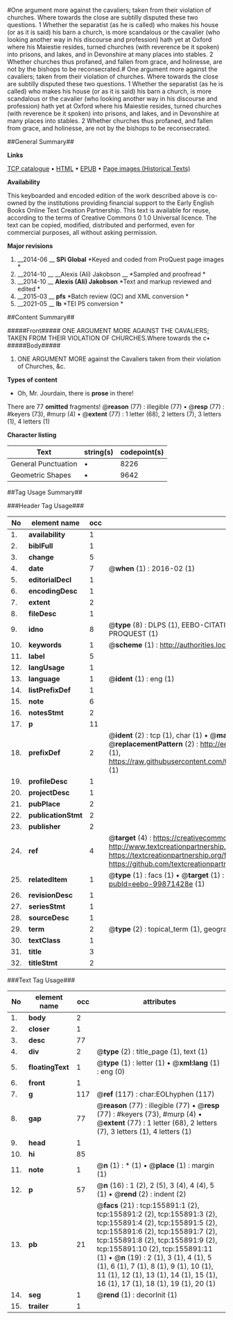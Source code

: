 #One argument more against the cavaliers; taken from their violation of churches. Where towards the close are subtilly disputed these two questions. 1 Whether the separatist (as he is called) who makes his house (or as it is said) his barn a church, is more scandalous or the cavalier (who looking another way in his discourse and profession) hath yet at Oxford where his Maiestie resides, turned churches (with reverence be it spoken) into prisons, and Iakes, and in Devonshire at many places into stables. 2 Whether churches thus profaned, and fallen from grace, and holinesse, are not by the bishops to be reconsecrated.#
One argument more against the cavaliers; taken from their violation of churches. Where towards the close are subtilly disputed these two questions. 1 Whether the separatist (as he is called) who makes his house (or as it is said) his barn a church, is more scandalous or the cavalier (who looking another way in his discourse and profession) hath yet at Oxford where his Maiestie resides, turned churches (with reverence be it spoken) into prisons, and Iakes, and in Devonshire at many places into stables. 2 Whether churches thus profaned, and fallen from grace, and holinesse, are not by the bishops to be reconsecrated.

##General Summary##

**Links**

[TCP catalogue](http://www.ota.ox.ac.uk/tcp/)  • 
[HTML](http://tei.it.ox.ac.uk/tcp/Texts-HTML/free/A90/A90149.html)  • 
[EPUB](http://tei.it.ox.ac.uk/tcp/Texts-EPUB/free/A90/A90149.epub) • 
[Page images (Historical Texts)](https://historicaltexts.jisc.ac.uk/eebo-99871428e)

**Availability**

This keyboarded and encoded edition of the work described above is co-owned by the
    institutions providing financial support to the Early English Books Online Text Creation
    Partnership. This text is available for reuse, according to the terms of  Creative Commons 0 1.0 Universal
    licence. The text can be copied, modified, distributed and performed, even for commercial
    purposes, all without asking permission.

**Major revisions**

1. __2014-06 __ __SPi Global__ *Keyed and coded from ProQuest page images *
1. __2014-10 __ __Alexis (Ali) Jakobson __ *Sampled and proofread *
1. __2014-10 __ __Alexis (Ali) Jakobson__ *Text and markup reviewed and edited *
1. __2015-03 __ __pfs__ *Batch review (QC) and XML conversion *
1. __2021-05 __ __lb__ *TEI P5 conversion *

##Content Summary##

#####Front#####
ONE ARGUMENT MORE AGAINST THE CAVALIERS; TAKEN FROM THEIR VIOLATION OF CHURCHES.Where towards the c•
#####Body#####

1. ONE ARGUMENT MORE against the Cavaliers taken from their violation of Churches, &c.

**Types of content**

  * Oh, Mr. Jourdain, there is **prose** in there!

There are 77 **omitted** fragments! 
 @__reason__ (77) : illegible (77)  •  @__resp__ (77) : #keyers (73), #murp (4)  •  @__extent__ (77) : 1 letter (68), 2 letters (7), 3 letters (1), 4 letters (1)

**Character listing**


|Text|string(s)|codepoint(s)|
|---|---|---|
|General Punctuation|•|8226|
|Geometric Shapes|▪|9642|

##Tag Usage Summary##

###Header Tag Usage###

|No|element name|occ|attributes|
|---|---|---|---|
|1.|__availability__|1||
|2.|__biblFull__|1||
|3.|__change__|5||
|4.|__date__|7| @__when__ (1) : 2016-02 (1)|
|5.|__editorialDecl__|1||
|6.|__encodingDesc__|1||
|7.|__extent__|2||
|8.|__fileDesc__|1||
|9.|__idno__|8| @__type__ (8) : DLPS (1), EEBO-CITATION (1), VID (1), EEBO-PROQUEST (1), STC (3), PROQUEST (1)|
|10.|__keywords__|1| @__scheme__ (1) : http://authorities.loc.gov/ (1)|
|11.|__label__|5||
|12.|__langUsage__|1||
|13.|__language__|1| @__ident__ (1) : eng (1)|
|14.|__listPrefixDef__|1||
|15.|__note__|6||
|16.|__notesStmt__|2||
|17.|__p__|11||
|18.|__prefixDef__|2| @__ident__ (2) : tcp (1), char (1)  •  @__matchPattern__ (2) : ([0-9\-]+):([0-9IVX]+) (1), (.+) (1)  •  @__replacementPattern__ (2) : http://eebo.chadwyck.com/downloadtiff?vid=$1&page=$2 (1), https://raw.githubusercontent.com/textcreationpartnership/Texts/master/tcpchars.xml#$1 (1)|
|19.|__profileDesc__|1||
|20.|__projectDesc__|1||
|21.|__pubPlace__|2||
|22.|__publicationStmt__|2||
|23.|__publisher__|2||
|24.|__ref__|4| @__target__ (4) : https://creativecommons.org/publicdomain/zero/1.0/ (1), http://www.textcreationpartnership.org/docs/. (1), https://textcreationpartnership.org/faq/#faq05 (1), https://github.com/textcreationpartnership (1)|
|25.|__relatedItem__|1| @__type__ (1) : facs (1)  •  @__target__ (1) : https://data.historicaltexts.jisc.ac.uk/view?pubId=eebo-99871428e (1)|
|26.|__revisionDesc__|1||
|27.|__seriesStmt__|1||
|28.|__sourceDesc__|1||
|29.|__term__|2| @__type__ (2) : topical_term (1), geographic_name (1)|
|30.|__textClass__|1||
|31.|__title__|3||
|32.|__titleStmt__|2||


###Text Tag Usage###

|No|element name|occ|attributes|
|---|---|---|---|
|1.|__body__|2||
|2.|__closer__|1||
|3.|__desc__|77||
|4.|__div__|2| @__type__ (2) : title_page (1), text (1)|
|5.|__floatingText__|1| @__type__ (1) : letter (1)  •  @__xml:lang__ (1) : eng (0)|
|6.|__front__|1||
|7.|__g__|117| @__ref__ (117) : char:EOLhyphen (117)|
|8.|__gap__|77| @__reason__ (77) : illegible (77)  •  @__resp__ (77) : #keyers (73), #murp (4)  •  @__extent__ (77) : 1 letter (68), 2 letters (7), 3 letters (1), 4 letters (1)|
|9.|__head__|1||
|10.|__hi__|85||
|11.|__note__|1| @__n__ (1) : * (1)  •  @__place__ (1) : margin (1)|
|12.|__p__|57| @__n__ (16) : 1 (2), 2 (5), 3 (4), 4 (4), 5 (1)  •  @__rend__ (2) : indent (2)|
|13.|__pb__|21| @__facs__ (21) : tcp:155891:1 (2), tcp:155891:2 (2), tcp:155891:3 (2), tcp:155891:4 (2), tcp:155891:5 (2), tcp:155891:6 (2), tcp:155891:7 (2), tcp:155891:8 (2), tcp:155891:9 (2), tcp:155891:10 (2), tcp:155891:11 (1)  •  @__n__ (19) : 2 (1), 3 (1), 4 (1), 5 (1), 6 (1), 7 (1), 8 (1), 9 (1), 10 (1), 11 (1), 12 (1), 13 (1), 14 (1), 15 (1), 16 (1), 17 (1), 18 (1), 19 (1), 20 (1)|
|14.|__seg__|1| @__rend__ (1) : decorInit (1)|
|15.|__trailer__|1||
